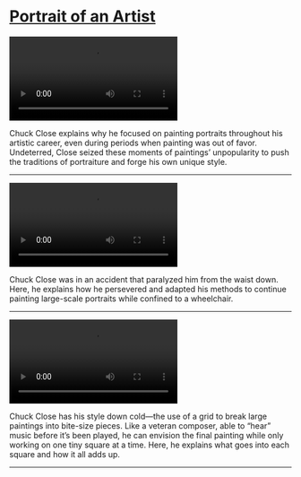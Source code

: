 # [Portrait of an Artist](http://artstories.artsmia.org/#/stories/1099)

<video src='http://cdn.dx.artsmia.org/videos/artstories/Video3_Chuck_Close-_Why_portraits.mp4'></video>

Chuck Close explains why he focused on painting portraits throughout his artistic career, even during periods when painting was out of favor. Undeterred, Close seized these moments of paintings’ unpopularity to push the traditions of portraiture and forge his own unique style.

---

<video src='http://cdn.dx.artsmia.org/videos/artstories/Video4_Chuck_Close_on_his_physical_challenges.mp4'></video>

Chuck Close was in an accident that paralyzed him from the waist down. Here, he explains how he persevered and adapted his methods to continue painting large-scale portraits while confined to a wheelchair.

---

<video src='http://cdn.dx.artsmia.org/videos/artstories/Video5_Chuck_Close_explains_why_he_follows_a_grid.mp4'></video>

Chuck Close has his style down cold—the use of a grid to break large paintings into bite-size pieces. Like a veteran composer, able to “hear” music before it’s been played, he can envision the final painting while only working on one tiny square at a time. Here, he explains what goes into each square and how it all adds up.

---

